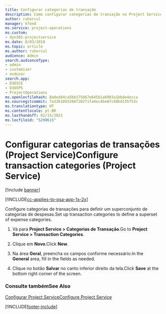 ```yaml
---
title: Configurar categorias de transação
description: Como configurar categorias de transação no Project Service
author: ruhercul
manager: kfend
ms.service: project-operations
ms.custom:
- dyn365-projectservice
ms.date: 8/03/2018
ms.topic: article
ms.author: ruhercul
audience: Admin
search.audienceType:
- admin
- customizer
- enduser
search.app:
- D365CE
- D365PS
- ProjectOperations
ms.openlocfilehash: 8a0edd4ca5bb175d67e645b1a6903a1bbde4ecca
ms.sourcegitcommit: fa32b1893286f20271fa4ec4be8fc68bd135f53c
ms.translationtype: HT
ms.contentlocale: pt-BR
ms.lasthandoff: 02/15/2021
ms.locfileid: "5290615"
---
```

# <a name="configure-transaction-categories-project-service"></a><span data-ttu-id="0a598-103">Configurar categorias de transações (Project Service)</span><span class="sxs-lookup"><span data-stu-id="0a598-103">Configure transaction categories (Project Service)</span></span>

[!include [banner](../includes/psa-now-project-operations.md)]

[!INCLUDE[cc-applies-to-psa-app-1x-2x](../includes/cc-applies-to-psa-app-1x-2x.md)]

<span data-ttu-id="0a598-104">Configure categorias de transações para definir um superconjunto de categorias de despesas.</span><span class="sxs-lookup"><span data-stu-id="0a598-104">Set up transaction categories to define a superset of expense categories.</span></span>  
  
1.  <span data-ttu-id="0a598-105">Vá para **Project Service > Categorias de Transação**.</span><span class="sxs-lookup"><span data-stu-id="0a598-105">Go to **Project Service > Transaction Categories**.</span></span>  
  
2.  <span data-ttu-id="0a598-106">Clique em **Novo**.</span><span class="sxs-lookup"><span data-stu-id="0a598-106">Click **New**.</span></span>  
  
3.  <span data-ttu-id="0a598-107">Na área **Geral**, preencha os campos conforme necessário.</span><span class="sxs-lookup"><span data-stu-id="0a598-107">In the **General** area, fill in the fields as needed.</span></span>  
  
4.  <span data-ttu-id="0a598-108">Clique no botão **Salvar** no canto inferior direito da tela.</span><span class="sxs-lookup"><span data-stu-id="0a598-108">Click **Save** at the bottom right corner of the screen.</span></span>  
  
### <a name="see-also"></a><span data-ttu-id="0a598-109">Consulte também</span><span class="sxs-lookup"><span data-stu-id="0a598-109">See Also</span></span>  
 [<span data-ttu-id="0a598-110">Configurar Project Service</span><span class="sxs-lookup"><span data-stu-id="0a598-110">Configure Project Service</span></span>](../psa/configure.md)


[!INCLUDE[footer-include](../includes/footer-banner.md)]
